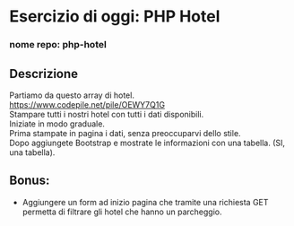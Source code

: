 # Esercizio di oggi: PHP Hotel
### nome repo: php-hotel
## Descrizione
Partiamo da questo array di hotel. https://www.codepile.net/pile/OEWY7Q1G  
Stampare tutti i nostri hotel con tutti i dati disponibili.  
Iniziate in modo graduale.  
Prima stampate in pagina i dati, senza preoccuparvi dello stile.  
Dopo aggiungete Bootstrap e mostrate le informazioni con una tabella. (SI, una tabella).  
## Bonus:
- Aggiungere un form ad inizio pagina che tramite una richiesta GET permetta di filtrare gli hotel che hanno un parcheggio.